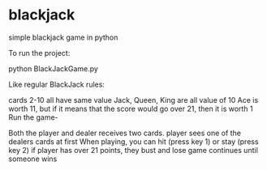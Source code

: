 # blackjack

simple blackjack game in python

To run the project:

python BlackJackGame.py

Like regular BlackJack rules:

cards 2-10 all have same value
Jack, Queen, King are all value of 10
Ace is worth 11, but if it means that the score would go over 21, then it is worth 1
Run the game-

Both the player and dealer receives two cards.
player sees one of the dealers cards at first
When playing, you can hit (press key 1) or stay (press key 2)
if player has over 21 points, they bust and lose
game continues until someone wins
